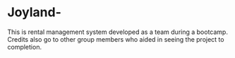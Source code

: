# Joyland-
This is rental management system developed as a team during a bootcamp. Credits also go to other group members who aided in seeing the project to completion. 
